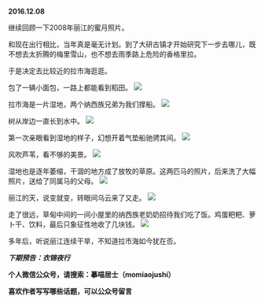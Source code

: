 
**2016.12.08**

继续回顾一下2008年丽江的蜜月照片。

和现在出行相比，当年真是毫无计划。到了大研古镇才开始研究下一步去哪儿，既不想去太折腾的梅里雪山，也不想去雨季路上危险的香格里拉。

于是决定去比较近的拉市海逛逛。

包了一辆小面包，一路上都能看到稻田。
![](https://pic2.zhimg.com/v2-ad7600c983769f1a6cb7929f5c5e1030.jpg)


拉市海是一片湿地，两个纳西族兄弟为我们撑船。
![](https://pic3.zhimg.com/v2-c1e5954252cde757a250bb5aff3cc11e.jpg)


树从岸边一直长到水中。
![](https://pic1.zhimg.com/v2-d7e4cbf7ed48f30f634ee434ce299c9c.jpg)


第一次亲眼看到湿地的样子，幻想开着气垫船驰骋其间。
![](https://pic1.zhimg.com/v2-62c0792286baad5dfdff521719d201f6.jpg)


风吹芦苇，看不够的美景。
![](https://pic4.zhimg.com/v2-7370d7efa019a449999dd71df35a6e22.jpg)


湿地也是逐年萎缩，干涸的地方成了放牧的草原。这两匹马的照片，后来洗了大幅照片，送给了同属马的父母。
![](https://pic1.zhimg.com/v2-61a691f2fda3656c77e708001a059637.jpg)


丽江的天，说变就变，转眼间乌云来了又走。
![](https://pic2.zhimg.com/v2-723df1b2b1423e89e9a5639486e26569.jpg)


走了很远，草甸中间的一间小屋里的纳西族老奶奶招待我们吃了饭。鸡蛋粑粑、萝卜干、饮料，最后只象征性地收了几块钱。
![](https://pic3.zhimg.com/v2-4b02f761699162832bb4311b7829b14b.jpg)


多年后，听说丽江连续干旱，不知道拉市海如今犹在否。


***下期预告：衣锦夜行***


**个人微信公众号，请搜索：摹喵居士（momiaojushi）**

**喜欢作者写写哪些话题，可以公众号留言**
